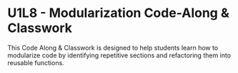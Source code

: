 # U1L8 - Modularization Code-Along & Classwork

This Code Along & Classwork is designed to help students learn how to modularize code by identifying repetitive sections and refactoring them into reusable functions. 

